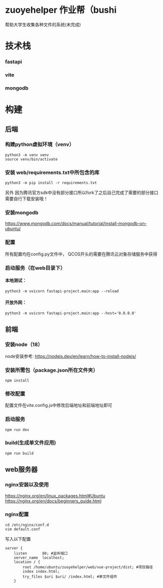 # zuoyehelper 作业帮（bushi
帮助大学生收集各种文件的系统(未完成)
# 技术栈
### fastapi
### vite
### mongodb

# 构建
## 后端
### 构建python虚拟环境（venv）
```
python3 -m venv venv
source venv/bin/activate
```
### 安装 web/requirements.txt中所包含的库
```
python3 -m pip install -r requirements.txt
```
另外
因为腾讯官方sdk中没有部分接口所以fork了之后自己完成了需要的部分接口 需要自行下载安装哦！

### 安装mongodb
https://www.mongodb.com/docs/manual/tutorial/install-mongodb-on-ubuntu/
### 配置
所有配置均在config.py文件中，
QCOS开头的需要在腾讯云对象存储服务中获得

### 启动服务（在web目录下）
#### 本地测试：
```
python3 -m uvicorn fastapi-project.main:app --reload
```
#### 开放外网：
```
python3 -m uvicorn fastapi-project.main:app --host='0.0.0.0'
```
## 前端
### 安装node（18）
node安装参考:
https://nodejs.dev/en/learn/how-to-install-nodejs/
### 安装所需包（package.json所在文件夹）
```
npm install
```
### 修改配置
配置文件在vite.config.js中修改后端地址和前端地址即可
### 启动服务
```
npm run dev
```
### build(生成单文件应用)
```
npm run build
```

## web服务器
### nginx安装以及使用
https://nginx.org/en/linux_packages.html#Ubuntu
https://nginx.org/en/docs/beginners_guide.html
### nginx配置
```
cd /etc/nginx/conf.d
vim default.conf
```
写入以下配置
```
server {
    listen       80; #监听端口
    server_name  localhost;
    location / {
        root /home/ubuntu/zuoyehelper/web/vue-project/dist; #项目路径
        index index.html;
        try_files $uri $uri/ /index.html; #单文件组件
    }

```

